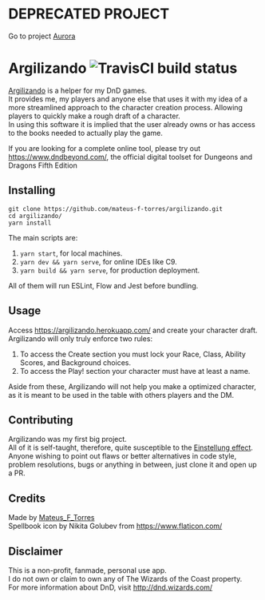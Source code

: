 # DEPRECATED PROJECT
Go to project [Aurora](https://github.com/mateus-f-torres/aurora)


# Argilizando ![TravisCI build status](https://travis-ci.com/mateus-f-torres/argilizando.svg?branch=master)

[Argilizando](https://argilizando.herokuapp.com/) is a helper for my DnD games.  
It provides me, my players and anyone else that uses it with my idea of a more streamlined approach to the character creation process. Allowing players to quickly make a rough draft of a character.  
In using this software it is implied that the user already owns or has access to the books needed to actually play the game.

If you are looking for a complete online tool, please try out https://www.dndbeyond.com/, the official digital toolset for Dungeons and Dragons Fifth Edition

## Installing
```
git clone https://github.com/mateus-f-torres/argilizando.git
cd argilizando/
yarn install
```
The main scripts are:
1. `yarn start`, for local machines.
2. `yarn dev && yarn serve`, for online IDEs like C9.
3. `yarn build && yarn serve`, for production deployment.

All of them will run ESLint, Flow and Jest before bundling.

## Usage
Access  https://argilizando.herokuapp.com/ and create your character draft.  
Argilizando will only truly enforce two rules:
1. To access the Create section you must lock your Race, Class, Ability Scores, and Background choices.
2. To access the Play! section your character must have at least a name.

Aside from these, Argilizando will not help you make a optimized character, as it is meant to be used in the table with others players and the DM.

## Contributing
Argilizando was my first big project.  
All of it is self-taught, therefore, quite susceptible to the [Einstellung effect](https://en.wikipedia.org/wiki/Einstellung_effect).  
Anyone wishing to point out flaws or better alternatives in code style, problem resolutions, bugs or anything in between, just clone it and open up a PR.

## Credits
Made by [Mateus_F_Torres](https://github.com/mateus-f-torres)  
Spellbook icon by Nikita Golubev from https://www.flaticon.com/

## Disclaimer
This is a non-profit, fanmade, personal use app.  
I do not own or claim to own any of The Wizards of the Coast property.  
For more information about DnD, visit  http://dnd.wizards.com/
